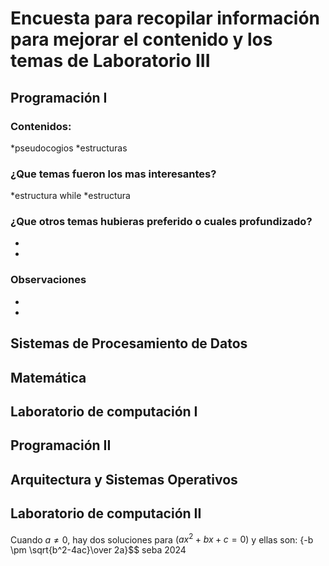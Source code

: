 # Encuesta para recopilar información para mejorar el contenido y los temas de Laboratorio III 
## Programación I 
### Contenidos:

*pseudocogios
*estructuras 
### ¿Que temas fueron los mas interesantes?
*estructura while
*estructura 
### ¿Que otros temas hubieras preferido o cuales profundizado?
*
*
### Observaciones 
*
*
## Sistemas de Procesamiento de Datos

## Matemática

## Laboratorio de computación I

## Programación II

## Arquitectura y Sistemas Operativos

## Laboratorio de computación II

Cuando $a \ne 0$, hay dos soluciones para $(ax^2 + bx + c = 0)$ y ellas son: {-b \pm \sqrt{b^2-4ac}\over 2a}$$ 
seba 2024